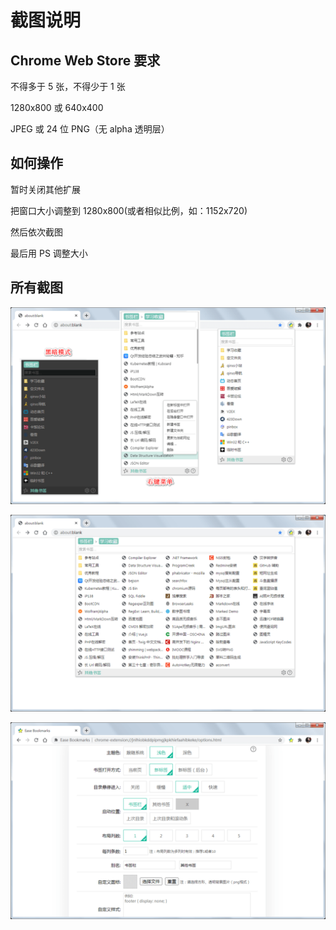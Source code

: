 # 截图说明

## Chrome Web Store 要求

不得多于 5 张，不得少于 1 张

1280x800 或 640x400

JPEG 或 24 位 PNG（无 alpha 透明层）

## 如何操作

暂时关闭其他扩展

把窗口大小调整到 1280x800(或者相似比例，如：1152x720)

然后依次截图

最后用 PS 调整大小

## 所有截图

![1-popup.png](1-popup.png)

![4-duolie.png](4-duolie.png)

![5-options.png](5-options.png)
